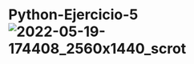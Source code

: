 # Python-Ejercicio-5![2022-05-19-174408_2560x1440_scrot](https://user-images.githubusercontent.com/105516259/169341757-b4dce3e1-adbb-4f16-940b-d6bc6685f9d4.png)
